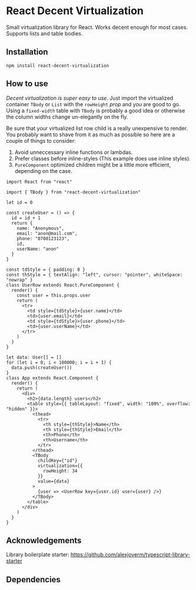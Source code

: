 # React Decent Virtualization

Small virtualization library for React. Works decent enough for most cases. Supports lists and table bodies.

## Installation

```
npm install react-decent-virtualization
```

## How to use

*Decent virtualization is super easy to use*. Just import the virtualized container `TBody` or `List` with the `rowHeight` *prop* and you are good to go. Using a `fixed-width` table with `TBody` is probably a good idea or otherwise the column widths change un-elegantly on the fly.

Be sure that your virtualized list row child is a really unexpensive to render. You probably want to shave from it as much as possible so here are a couple of things to consider: 

1. Avoid unneccessary inline functions or lambdas.
2. Prefer classes before inline-styles (This example does use inline styles).
3. `PureComponent` optimized children might be a little more efficient, depending on the case.


```JSX
import React from "react"

import { TBody } from "react-decent-virtualization"

let id = 0

const createUser = () => {
  id = id + 1
  return {
    name: "Anonymous",
    email: "anon@mail.com",
    phone: "0700123123",
    id,
    userName: "anon"
  }
}

const tdStyle = { padding: 8 }
const thStyle = { textAlign: "left", cursor: "pointer", whiteSpace: "nowrap" }
class UserRow extends React.PureComponent {
  render() {
    const user = this.props.user
    return (
      <tr>
        <td style={tdStyle}>{user.name}</td>
        <td>{user.email}</td>
        <td style={tdStyle}>{user.phone}</td>
        <td>{user.userName}</td>
      </tr>
    )
  }
}

let data: User[] = []
for (let i = 0; i < 100000; i = i + 1) {
  data.push(createUser())
}
class App extends React.Component {
  render() {
    return (
      <div>
        <h2>{data.length} users</h2>
        <table style={{ tableLayout: "fixed", width: "100%", overflow: "hidden" }}>
          <thead>
            <tr>
              <th style={thStyle}>Name</th>
              <th style={thStyle}>Email</th>
              <th>Phone</th>
              <th>Username</th>
            </tr>
          </thead>
          <TBody
            childKey={"id"}
            virtualization={{
              rowHeight: 34
            }}
            value={data}
          >
            {user => <UserRow key={user.id} user={user} />}
          </TBody>
        </table>
      </div>
    )
  }
}
```

## Acknowledgements

Library boilerplate starter: https://github.com/alexjoverm/typescript-library-starter

## Dependencies
